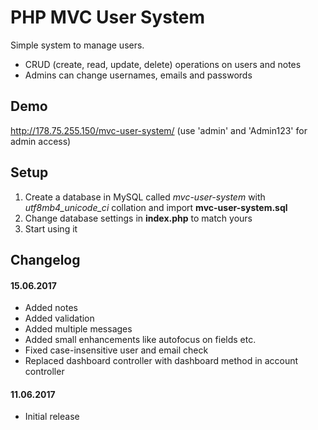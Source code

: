 # PHP MVC User System
Simple system to manage users.
* CRUD (create, read, update, delete) operations on users and notes
* Admins can change usernames, emails and passwords
## Demo
http://178.75.255.150/mvc-user-system/ (use 'admin' and 'Admin123' for admin access)
## Setup
1. Create a database in MySQL called *mvc-user-system* with *utf8mb4_unicode_ci* collation and import **mvc-user-system.sql**
2. Change database settings in **index.php** to match yours
3. Start using it
## Changelog
#### 15.06.2017
* Added notes
* Added validation
* Added multiple messages
* Added small enhancements like autofocus on fields etc.
* Fixed case-insensitive user and email check
* Replaced dashboard controller with dashboard method in account controller
#### 11.06.2017
* Initial release
